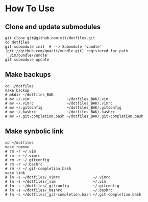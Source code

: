 How To Use
==========

Clone and update submodules
---------------------------
    git clone git@github.com:yit/dotfiles.git
    cd dotfiles
    git submodule init  # --> Submodule 'vundle' (git://github.com/gmarik/vundle.git) registered for path '_vim/bundle/vundle'
    git submodule update

Make backups
------------
    cd ~/dotfiles
    make backup
    # mkdir ~/dotfiles_BAK
    # mv ~/.vim                 ~/dotfiles_BAK/.vim
    # mv ~/.vimrc               ~/dotfiles_BAK/.vimrc
    # mv ~/.gitconfig           ~/dotfiles_BAK/.gitconfig
    # mv ~/.bashrc              ~/dotfiles_BAK/.bashrc
    # mv ~/.git-completion.bash ~/dotfiles_BAK/.git-completion.bash

Make synbolic link 
------------------
    cd ~/dotfiles
    make remove
    # rm -r ~/.vim
    # rm -r ~/.vimrc
    # rm -r ~/.gitconfig
    # rm -r ~/.bashrc
    # rm -r ~/.git-completion.bash
    make link
    # ln -s ~/dotfiles/_vimrc               ~/.vimrc
    # ln -s ~/dotfiles/_vim                 ~/.vim
    # ln -s ~/dotfiles/_gitconfig           ~/.gitconfig
    # ln -s ~/dotfiles/_bashrc              ~/.bashrc
    # ln -s ~/dotfiles/_git-completion.bash ~/.git-completion.bash

